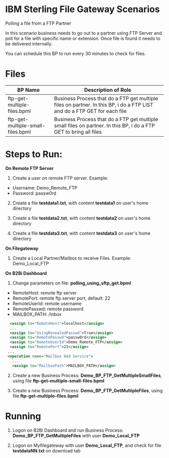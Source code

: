 # IBM Sterling File Gateway Scenarios

Polling a file from a FTP Partner

In this scenario business needs to go out to a partner using FTP Server and poll for a file with specific name or extension. Once file is found it needs to be delivered internally.

You can schedule this BP to run every 30 minutes to check for files.

# Files

| BP Name                           |            Description of Role                                          |
|-----------------------------------|-------------------------------------------------------------------------|
| ftp-get-multiple-files.bpml       | Business Process that do a FTP get multiple files on partner. In this BP, i do a FTP LIST and do a FTP GET for each file|
| ftp-get-multiple-small-files.bpml | Business Process that do a FTP get multiple small files on partner. In this BP, i do a FTP GET to bring all files |


# Steps to Run:

**On Remote FTP Server**

1) Create a user on remote FTP server. Example: 

* Username: Demo_Remote_FTP
* Password: passw0rd
   
2) Create a file **testdata1.txt**, with content **testdata1** on user's home directory

3) Create a file **testdata2.txt**, with content **testdata2** on user's home directory

4) Create a file **testdata3.txt**, with content **testdata3** on user's home directory
 

**On Filegateway**

1) Create a Local Partner/Mailbox to receive Files. Example: Demo_Local_FTP

**On B2Bi Dashboard**

1) Change parameters on file: **polling_using_sftp_get.bpml** 

* RemoteHost:  remote ftp server
* RemotePort: remote ftp server port, default: 22
* RemoteUserId: remote username 
* RemotePasswd: remote password
* MAILBOX_PATH: /Inbox


```XML
  <assign to="RemoteHost">localhost</assign>
  ...
  <assign to="UsingRevealedPasswd">True</assign>
  <assign to="RemotePasswd">passw0rd</assign>
  <assign to="RemoteUserId">Demo_Remote_FTP</assign>
  <assign to="RemotePort">21</assign>
 ...
 <operation name="Mailbox Add Service">
   ...
   <assign to="MailboxPath">MAILBOX_PATH</assign>
```  


2) Create a new Business Process: **Demo_BP_FTP_GetMultipleSmallFiles**, using file **ftp-get-multiple-small-files.bpml** 

3) Create a new Business Process: **Demo_BP_FTP_GetMultipleFiles**, using file **ftp-get-multiple-files.bpml** 


# Running

1) Logon on  B2Bi Dashboard and run Business Process: **Demo_BP_FTP_GetMultipleFiles** with user **Demo_Local_FTP**

2) Logon on Myfilegateway with user **Demo_Local_FTP**, and check for file  **testdataNN.txt** on download tab
